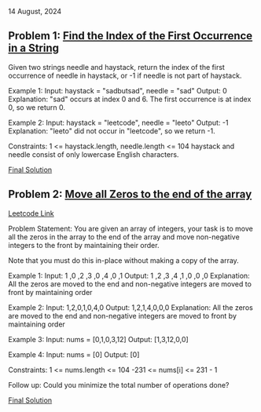 14 August, 2024

## Problem 1: [Find the Index of the First Occurrence in a String](https://leetcode.com/problems/find-the-index-of-the-first-occurrence-in-a-string/description/)

Given two strings needle and haystack, return the index of the first occurrence of needle in haystack, or -1 if needle is not part of haystack.

Example 1:
Input: haystack = "sadbutsad", needle = "sad"
Output: 0
Explanation: "sad" occurs at index 0 and 6.
The first occurrence is at index 0, so we return 0.

Example 2:
Input: haystack = "leetcode", needle = "leeto"
Output: -1
Explanation: "leeto" did not occur in "leetcode", so we return -1.
 

Constraints:
1 <= haystack.length, needle.length <= 104
haystack and needle consist of only lowercase English characters.

[Final Solution](https://leetcode.com/problems/find-the-index-of-the-first-occurrence-in-a-string/submissions/1366494306)


## Problem 2: [Move all Zeros to the end of the array](https://takeuforward.org/data-structure/move-all-zeros-to-the-end-of-the-array/)
[Leetcode Link](https://leetcode.com/problems/move-zeroes/)

Problem Statement: You are given an array of integers, your task is to move all the zeros in the array to the end of the array and move non-negative integers to the front by maintaining their order.

Note that you must do this in-place without making a copy of the array.

Example 1:
Input:
 1 ,0 ,2 ,3 ,0 ,4 ,0 ,1
Output:
 1 ,2 ,3 ,4 ,1 ,0 ,0 ,0
Explanation:
 All the zeros are moved to the end and non-negative integers are moved to front by maintaining order

Example 2:
Input:
 1,2,0,1,0,4,0
Output:
 1,2,1,4,0,0,0
Explanation:
 All the zeros are moved to the end and non-negative integers are moved to front by maintaining order

Example 3:
Input: nums = [0,1,0,3,12]
Output: [1,3,12,0,0]

Example 4:
Input: nums = [0]
Output: [0]
 
Constraints:
1 <= nums.length <= 104
-231 <= nums[i] <= 231 - 1

Follow up: Could you minimize the total number of operations done?

[Final Solution](https://leetcode.com/problems/move-zeroes/submissions/1366519517)